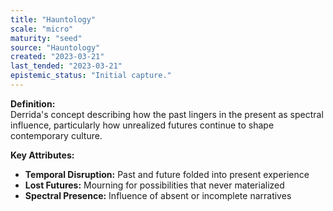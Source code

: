 ```yaml
---
title: "Hauntology"
scale: "micro"
maturity: "seed"
source: "Hauntology"
created: "2023-03-21"
last_tended: "2023-03-21"
epistemic_status: "Initial capture."
---
```

**Definition:**  
Derrida's concept describing how the past lingers in the present as spectral influence, particularly how unrealized futures continue to shape contemporary culture.

**Key Attributes:**  
- **Temporal Disruption:** Past and future folded into present experience  
- **Lost Futures:** Mourning for possibilities that never materialized  
- **Spectral Presence:** Influence of absent or incomplete narratives
